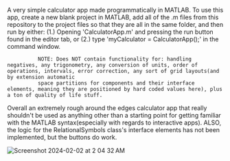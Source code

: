 A very simple calculator app made programmatically in MATLAB. To use this app, create a new blank project in MATLAB, add all of the .m files from this repository to the project files so that they are all in the same folder, 
and then run by either:  (1.) Opening 'CalculatorApp.m' and pressing the run button found in the editor tab, or (2.) type 'myCalculator = CalculatorApp();' in the command window.


              NOTE: Does NOT contain functionality for: handling negatives, any trigonometry, any conversion of units, order of operations, intervals, error correction, any sort of grid layouts(and by extension automatic 
              space partitions for components and their interface elements, meaning they are positioned by hard coded values here), plus a ton of quality of life stuff.

  
Overall an extremely rough around the edges calculator app that really shouldn't be used as anything other than a starting point for getting familiar with the MATLAB syntax(especially with regards to interactive apps).
ALSO, the logic for the RelationalSymbols class's interface elements has not been implemented, but the buttons do work.



![Screenshot 2024-02-02 at 2 04 32 AM](https://github.com/DavidRichardson02/ECE-370_MATLAB_Calculator_Project_01/assets/144840390/57684c2e-89ca-4484-99de-ece9ebf6d6ed)
